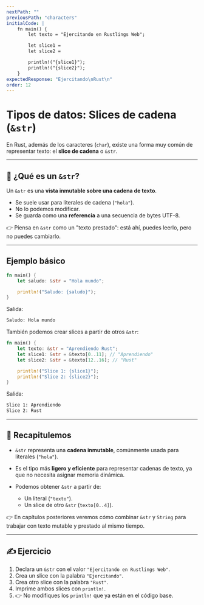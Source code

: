 ```yaml
---
nextPath: ""
previousPath: "characters"
initialCode: |
    fn main() {
        let texto = "Ejercitando en Rustlings Web";

        let slice1 = 
        let slice2 =

        println!("{slice1}");
        println!("{slice2}");
    }
expectedResponse: "Ejercitando\nRust\n"
order: 12
---
```


# Tipos de datos: Slices de cadena (`&str`)

En Rust, además de los caracteres (`char`), existe una forma muy común de representar texto: el **slice de cadena** o `&str`.

---

## 🔹 ¿Qué es un `&str`?

Un `&str` es una **vista inmutable sobre una cadena de texto**.

* Se suele usar para literales de cadena (`"hola"`).
* No lo podemos modificar.
* Se guarda como una **referencia** a una secuencia de bytes UTF-8.

👉 Piensa en `&str` como un "texto prestado": está ahí, puedes leerlo, pero no puedes cambiarlo.

---

## Ejemplo básico

```rust
fn main() {
    let saludo: &str = "Hola mundo";

    println!("Saludo: {saludo}");
}
```

Salida:

```sh [salida]
Saludo: Hola mundo
```

También podemos crear slices a partir de otros `&str`:

```rust
fn main() {
    let texto: &str = "Aprendiendo Rust";
    let slice1: &str = &texto[0..11]; // "Aprendiendo"
    let slice2: &str = &texto[12..16]; // "Rust"

    println!("Slice 1: {slice1}");
    println!("Slice 2: {slice2}");
}
```

Salida:

```sh [salida]
Slice 1: Aprendiendo
Slice 2: Rust
```

---

## 🔹 Recapitulemos

* `&str` representa una **cadena inmutable**, comúnmente usada para literales (`"hola"`).
* Es el tipo más **ligero y eficiente** para representar cadenas de texto, ya que no necesita asignar memoria dinámica.
* Podemos obtener `&str` a partir de:

  * Un literal (`"texto"`).
  * Un slice de otro `&str` (`texto[0..4]`).

👉 En capítulos posteriores veremos cómo combinar `&str` y `String` para trabajar con texto mutable y prestado al mismo tiempo.

---

## ✍️ Ejercicio

1. Declara un `&str` con el valor `"Ejercitando en Rustlings Web"`.
2. Crea un slice con la palabra `"Ejercitando"`.
3. Crea otro slice con la palabra `"Rust"`.
4. Imprime ambos slices con `println!`.
5. 👉 No modifiques los `println!` que ya están en el código base.